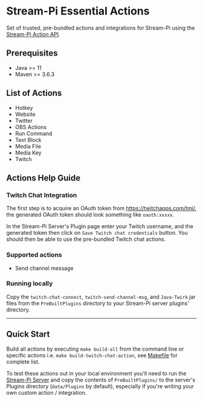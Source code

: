 # Stream-Pi Essential Actions

Set of trusted, pre-bundled actions and integrations for Stream-Pi using the [Stream-Pi Action API](https://github.com/stream-pi/actionapi).

## Prerequisites

- Java >= 11
- Maven >= 3.6.3

## List of Actions

- Hotkey
- Website
- Twitter
- OBS Actions
- Run Command
- Text Block
- Media File
- Media Key
- Twitch

## Actions Help Guide

### Twitch Chat Integration

The first step is to acquire an OAuth token from https://twitchapps.com/tmi/, the generated OAuth token should look something like `oauth:xxxxx`.

In the Stream-Pi Server's Plugin page enter your Twitch username, and the generated token then click on `Save Twitch chat credentials` button. You should then be able to use the pre-bundled Twitch chat actions. 

### Supported actions

- Send channel message

### Running locally

Copy the `twitch-chat-connect`, `twitch-send-channel-msg`, and `Java-Twirk` jar files from the `PreBuiltPlugins` directory to your Stream-Pi server plugins' directory. 

---

## Quick Start

Build all actions by executing `make build-all` from the command line or specific actions i.e. `make build-twitch-chat-action`, see [Makefile](Makefile) for complete list.

To test these actions out in your local environment you'll need to run the [Stream-Pi Server](https://github.com/stream-pi/server) and copy the contents of `PreBuiltPlugins/` to the server's
Plugins directory (`data/Plugins` by default), especially if you're writing your own custom action / integration.
